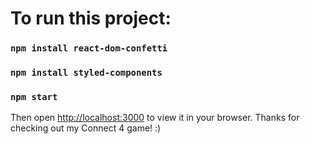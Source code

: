 # To run this project:


### `npm install react-dom-confetti`
### `npm install styled-components`
### `npm start`

Then open [http://localhost:3000](http://localhost:3000) to view it in your browser. Thanks for checking out my Connect 4 game! :)
